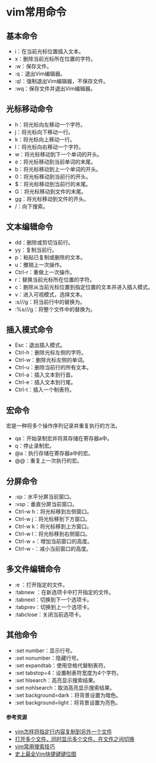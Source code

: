 # vim常用命令

## 基本命令

- i：在当前光标位置插入文本。
- x：删除当前光标所在位置的字符。
- :w：保存文件。
- :q：退出Vim编辑器。
- :q!：强制退出Vim编辑器，不保存文件。
- :wq：保存文件并退出Vim编辑器。

## 光标移动命令

- h：将光标向左移动一个字符。
- j：将光标向下移动一行。
- k：将光标向上移动一行。
- l：将光标向右移动一个字符。
- w：将光标移动到下一个单词的开头。
- e：将光标移动到当前单词的末尾。
- b：将光标移动到上一个单词的开头。
- 0：将光标移动到当前行的开头。
- $：将光标移动到当前行的末尾。
- G：将光标移动到文件的末尾。
- gg：将光标移动到文件的开头。
- /<pattern>：向下搜索<pattern>。

## 文本编辑命令

- dd：删除或剪切当前行。
- yy：复制当前行。
- p：粘贴已复制或删除的文本。
- u：撤销上一次操作。
- Ctrl-r：重做上一次操作。
- r：替换当前光标所在位置的字符。
- c：删除从当前光标位置到指定位置的文本并进入插入模式。
- v：进入可视模式，选择文本。
- :s/<old>/<new>/g：将当前行中的<old>替换为<new>。
- :%s/<old>/<new>/g：将整个文件中的<old>替换为<new>。

## 插入模式命令

- Esc：退出插入模式。
- Ctrl-h：删除光标左侧的字符。
- Ctrl-w：删除光标左侧的单词。
- Ctrl-u：删除当前行的所有文本。
- Ctrl-a：插入文本到行首。
- Ctrl-e：插入文本到行尾。
- Ctrl-t：插入一个制表符。

## 宏命令

宏是一种将多个操作序列记录并重复执行的方法。

- qa：开始录制宏并将其存储在寄存器a中。
- q：停止录制宏。
- @a：执行存储在寄存器a中的宏。
- @@：重复上一次执行的宏。

## 分屏命令

- :sp：水平分屏当前窗口。
- :vsp：垂直分屏当前窗口。
- Ctrl-w h：将光标移到左侧窗口。
- Ctrl-w j：将光标移到下方窗口。
- Ctrl-w k：将光标移到上方窗口。
- Ctrl-w l：将光标移到右侧窗口。
- Ctrl-w +：增加当前窗口的高度。
- Ctrl-w -：减小当前窗口的高度。

## 多文件编辑命令

- :e <filename>：打开指定的文件。
- :tabnew <filename>：在新选项卡中打开指定的文件。
- :tabnext：切换到下一个选项卡。
- :tabprev：切换到上一个选项卡。
- :tabclose：关闭当前选项卡。

## 其他命令

- :set number：显示行号。
- :set nonumber：隐藏行号。
- :set expandtab：使用空格代替制表符。
- :set tabstop=4：设置制表符宽度为4个字符。
- :set hlsearch：高亮显示搜索结果。
- :set nohlsearch：取消高亮显示搜索结果。
- :set background=dark：将背景设置为暗色。
- :set background=light：将背景设置为亮色。

#### 参考资源

- [vim怎样将指定行内容复制到另外一个文件](https://www.jianshu.com/p/1ddbcc6aee7a)
- [打开多个文件、同时显示多个文件、在文件之间切换](https://www.cnblogs.com/pengdonglin137/p/3525297.html)
- [vim常用搜索技巧](https://www.jianshu.com/p/bdc1f7e689b3)
- [史上最全Vim快捷键键位图](https://www.runoob.com/w3cnote/all-vim-cheatsheat.html)

